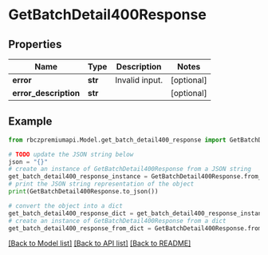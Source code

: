 # GetBatchDetail400Response


## Properties

Name | Type | Description | Notes
------------ | ------------- | ------------- | -------------
**error** | **str** | Invalid input. | [optional] 
**error_description** | **str** |  | [optional] 

## Example

```python
from rbczpremiumapi.Model.get_batch_detail400_response import GetBatchDetail400Response

# TODO update the JSON string below
json = "{}"
# create an instance of GetBatchDetail400Response from a JSON string
get_batch_detail400_response_instance = GetBatchDetail400Response.from_json(json)
# print the JSON string representation of the object
print(GetBatchDetail400Response.to_json())

# convert the object into a dict
get_batch_detail400_response_dict = get_batch_detail400_response_instance.to_dict()
# create an instance of GetBatchDetail400Response from a dict
get_batch_detail400_response_from_dict = GetBatchDetail400Response.from_dict(get_batch_detail400_response_dict)
```
[[Back to Model list]](../README.md#documentation-for-models) [[Back to API list]](../README.md#documentation-for-api-endpoints) [[Back to README]](../README.md)


